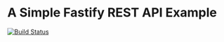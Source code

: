 # A Simple Fastify REST API Example

[![Build Status](https://travis-ci.com/fastify/fastify-example-todo.svg?branch=main)](https://travis-ci.com/fastify/fastify-example-todo)